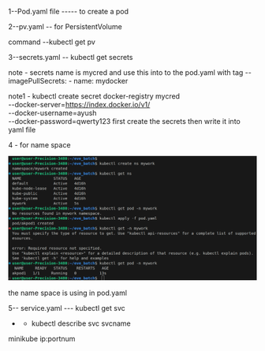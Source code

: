 1--Pod.yaml  file ----- to create a pod 



2--pv.yaml -- for PersistentVolume    

  command  --kubectl get pv 




3--secrets.yaml  --    kubectl get secrets 

note - secrets name is mycred  and use this into to the pod.yaml with tag --imagePullSecrets:
    - name: mydocker 
 


note1 - kubectl create secret docker-registry mycred \
  --docker-server=https://index.docker.io/v1/ \
  --docker-username=ayush \
  --docker-password=qwerty123   first create the secrets then write it into yaml file 




4 -   for name space 

   ![alt text](<image (1).png>)




   the name space is using in pod.yaml 





5--    service.yaml   --- kubectl get svc


  - -  kubectl describe svc  svcname 

   minikube ip:portnum 


     